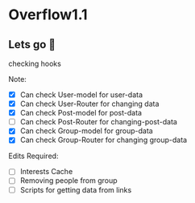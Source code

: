 # Overflow1.1

## Lets go 🚀

checking hooks

Note:

- [x] Can check User-model for user-data
- [x] Can check User-Router for changing data
- [x] Can check Post-model for post-data
- [ ] Can check Post-Router for changing-post-data
- [x] Can check Group-model for group-data
- [x] Can check Group-Router for changing group-data

Edits Required:

- [ ] Interests Cache
- [ ] Removing people from group
- [ ] Scripts for getting data from links
